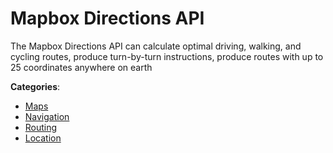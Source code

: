 # Mapbox Directions API


The Mapbox Directions API can calculate optimal driving, walking, and cycling routes, produce turn-by-turn instructions, produce routes with up to 25 coordinates anywhere on earth



**Categories**:
- [Maps](https://github.com/apis-list/apis-list#maps)
- [Navigation](https://github.com/apis-list/apis-list#navigation)
- [Routing](https://github.com/apis-list/apis-list#routing)
- [Location](https://github.com/apis-list/apis-list#location)







